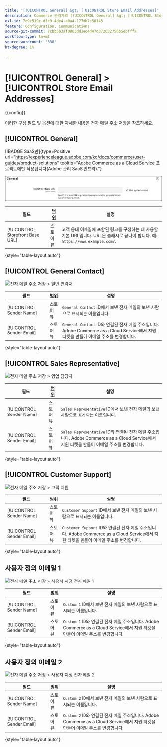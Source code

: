 ```yaml
---
title: '[!UICONTROL General] &gt; [!UICONTROL Store Email Addresses]'
description: Commerce 관리자의 [!UICONTROL General] &gt; [!UICONTROL Store Email Addresses] 페이지에서 구성 설정을 검토하십시오.
exl-id: 7c9e519c-dfc9-4de4-a0a4-1770b7c58145
feature: Configuration, Communications
source-git-commit: 7cbb5b3af0803dd2ec4d47d372632756b5ebfffa
workflow-type: tm+mt
source-wordcount: '338'
ht-degree: 1%

---
```


# [!UICONTROL General] > [!UICONTROL Store Email Addresses]

{{config}}

이러한 구성 필드 및 옵션에 대한 자세한 내용은 [전자 메일 주소 저장](../../getting-started/store-details.md#store-email-addresses)을 참조하세요.

## [!UICONTROL General]

[!BADGE SaaS만]{type=Positive url="https://experienceleague.adobe.com/ko/docs/commerce/user-guides/product-solutions" tooltip="Adobe Commerce as a Cloud Service 프로젝트에만 적용됩니다(Adobe 관리 SaaS 인프라)."}

![전자 메일 주소 저장 > 일반 연락처](./assets/store-email-addresses-general-general.png)<!-- zoom -->

| 필드 | [범위](../../getting-started/websites-stores-views.md#scope-settings) | 설명 |
|--- |--- |--- |
| [!UICONTROL Storefront Base URL] | 스토어 뷰 | 고객 응대 이메일에 포함된 링크를 구성하는 데 사용할 기본 URL입니다. URL은 슬래시로 끝나야 합니다. 예: `https://www.example.com/`. |

{style="table-layout:auto"}

## [!UICONTROL General Contact]

![전자 메일 주소 저장 > 일반 연락처](./assets/store-email-addresses-general-contact.png)<!-- zoom -->

| 필드 | [범위](../../getting-started/websites-stores-views.md#scope-settings) | 설명 |
|--- |--- |--- |
| [!UICONTROL Sender Name] | 스토어 뷰 | `General Contact` ID에서 보낸 전자 메일의 보낸 사람으로 표시되는 이름입니다. |
| [!UICONTROL Sender Email] | 스토어 뷰 | `General Contact` ID와 연결된 전자 메일 주소입니다. Adobe Commerce as a Cloud Service에서 지원 티켓을 만들어 이메일 주소를 변경합니다. |

{style="table-layout:auto"}

## [!UICONTROL Sales Representative]

![전자 메일 주소 저장 > 영업 담당자](./assets/store-email-addresses-sales-rep.png)<!-- zoom -->

| 필드 | [범위](../../getting-started/websites-stores-views.md#scope-settings) | 설명 |
|--- |--- |--- |
| [!UICONTROL Sender Name] | 스토어 뷰 | `Sales Representative` ID에서 보낸 전자 메일의 보낸 사람으로 표시되는 이름입니다. |
| [!UICONTROL Sender Email] | 스토어 뷰 | `Sales Representative` ID와 연결된 전자 메일 주소입니다.  Adobe Commerce as a Cloud Service에서 지원 티켓을 만들어 이메일 주소를 변경합니다. |

{style="table-layout:auto"}

## [!UICONTROL Customer Support]

![전자 메일 주소 저장 > 고객 지원](./assets/store-email-addresses-customer-support.png)<!-- zoom -->

| 필드 | [범위](../../getting-started/websites-stores-views.md#scope-settings) | 설명 |
|--- |--- |--- |
| [!UICONTROL Sender Name] | 스토어 뷰 | `Customer Support` ID에서 보낸 전자 메일의 보낸 사람으로 표시되는 이름입니다. |
| [!UICONTROL Sender Email] | 스토어 뷰 | `Customer Support` ID와 연결된 전자 메일 주소입니다.  Adobe Commerce as a Cloud Service에서 지원 티켓을 만들어 이메일 주소를 변경합니다. |

{style="table-layout:auto"}

## 사용자 정의 이메일 1

![전자 메일 주소 저장 > 사용자 지정 전자 메일 1](./assets/store-email-addresses-custom-email1.png)<!-- zoom -->

| 필드 | [범위](../../getting-started/websites-stores-views.md#scope-settings) | 설명 |
|--- |--- |--- |
| [!UICONTROL Sender Name] | 스토어 뷰 | `Custom 1` ID에서 보낸 전자 메일의 보낸 사람으로 표시되는 이름입니다. |
| [!UICONTROL Sender Email] | 스토어 뷰 | `Custom 1` ID와 연결된 전자 메일 주소입니다.  Adobe Commerce as a Cloud Service에서 지원 티켓을 만들어 이메일 주소를 변경합니다. |

{style="table-layout:auto"}

## 사용자 정의 이메일 2

![전자 메일 주소 저장 > 사용자 지정 전자 메일 2](./assets/store-email-addresses-custom-email1.png)<!-- zoom -->

| 필드 | [범위](../../getting-started/websites-stores-views.md#scope-settings) | 설명 |
|--- |--- |--- |
| [!UICONTROL Sender Name] | 스토어 뷰 | `Custom 2` ID에서 보낸 전자 메일의 보낸 사람으로 표시되는 이름입니다. |
| [!UICONTROL Sender Email] | 스토어 뷰 | `Custom 2` ID와 연결된 전자 메일 주소입니다.  Adobe Commerce as a Cloud Service에서 지원 티켓을 만들어 이메일 주소를 변경합니다. |

{style="table-layout:auto"}
